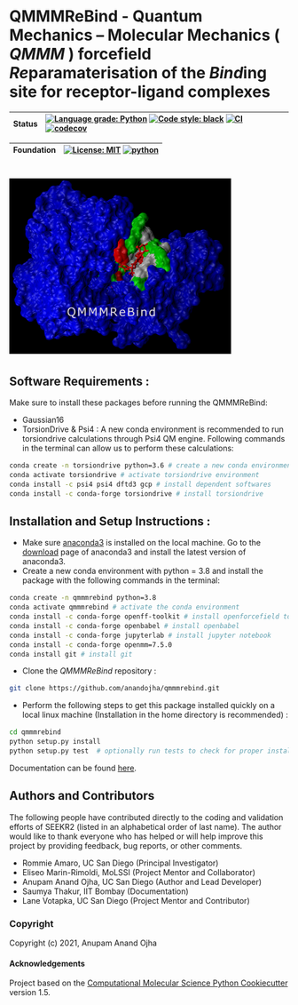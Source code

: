 # QMMMReBind - Quantum Mechanics – Molecular Mechanics ( *QMMM* ) forcefield *Re*paramaterisation of the *Bind*ing site for receptor-ligand complexes

| **Status** |[![Language grade: Python](https://img.shields.io/lgtm/grade/python/g/anandojha/qmmmrebind.svg?logo=lgtm&logoWidth=18)](https://lgtm.com/projects/g/anandojha/qmmmrebind/context:python) [![Code style: black](https://img.shields.io/badge/code%20style-black-000000.svg)](https://github.com/psf/black) [![CI](https://github.com/anandojha/qmmmrebind/workflows/CI/badge.svg)](https://github.com/anandojha/qmmmrebind/actions?query=workflow%3ACI)  [![codecov](https://codecov.io/gh/anandojha/QMMMReBind/branch/main/graph/badge.svg)](https://app.codecov.io/gh/anandojha/qmmmrebind)|
| :------ | :------ |

| **Foundation** | [![License: MIT](https://img.shields.io/badge/License-MIT-yellow.svg)](https://opensource.org/licenses/MIT) [![python](https://img.shields.io/badge/python-3.8-blue.svg)](https://www.python.org/)|
| :------ | :------ |

# <img src="https://github.com/anandojha/qmmmrebind/blob/main/images/qmmmrebind_logo.jpg" width="400">

## Software Requirements :
Make sure to install these packages before running the QMMMReBind:

* Gaussian16
* TorsionDrive & Psi4 : A new conda environment is recommended to run torsiondrive calculations through Psi4 QM engine. Following commands in the terminal can allow us to perform these calculations: 
```bash
conda create -n torsiondrive python=3.6 # create a new conda environment 
conda activate torsiondrive # activate torsiondrive environment
conda install -c psi4 psi4 dftd3 gcp # install dependent softwares 
conda install -c conda-forge torsiondrive # install torsiondrive
```

## Installation and Setup Instructions :
* Make sure [anaconda3](https://www.anaconda.com/) is installed on the local machine. Go to the  [download](https://www.anaconda.com/products/individual) page of anaconda3 and install the latest version of anaconda3.
* Create a new conda environment with python = 3.8 and install the package with the following commands in the terminal: 
```bash
conda create -n qmmmrebind python=3.8
conda activate qmmmrebind # activate the conda environment
conda install -c conda-forge openff-toolkit # install openforcefield toolkit
conda install -c conda-forge openbabel # install openbabel
conda install -c conda-forge jupyterlab # install jupyter notebook
conda install -c conda-forge openmm=7.5.0
conda install git # install git
```
* Clone the *QMMMReBind* repository :
```bash
git clone https://github.com/anandojha/qmmmrebind.git
```
* Perform the following steps to get this package installed quickly on a local linux machine (Installation in the home directory is recommended) : 
```bash
cd qmmmrebind
python setup.py install
python setup.py test  # optionally run tests to check for proper installation 
```

Documentation can be found [here](https://qmmmrebind.readthedocs.io/en/latest/index.html).

## Authors and Contributors
The following people have contributed directly to the coding and validation efforts of SEEKR2 (listed in an alphabetical order of last name). 
The author would like to thank everyone who has helped or will help improve this project by providing feedback, bug reports, or other comments.

* Rommie Amaro, UC San Diego (Principal Investigator)
* Eliseo Marin-Rimoldi, MoLSSI (Project Mentor and Collaborator)
* Anupam Anand Ojha, UC San Diego (Author and Lead Developer)
* Saumya Thakur, IIT Bombay (Documentation)
* Lane Votapka, UC San Diego (Project Mentor and Contributor)

### Copyright
Copyright (c) 2021, Anupam Anand Ojha
#### Acknowledgements
Project based on the 
[Computational Molecular Science Python Cookiecutter](https://github.com/molssi/cookiecutter-cms) version 1.5.
